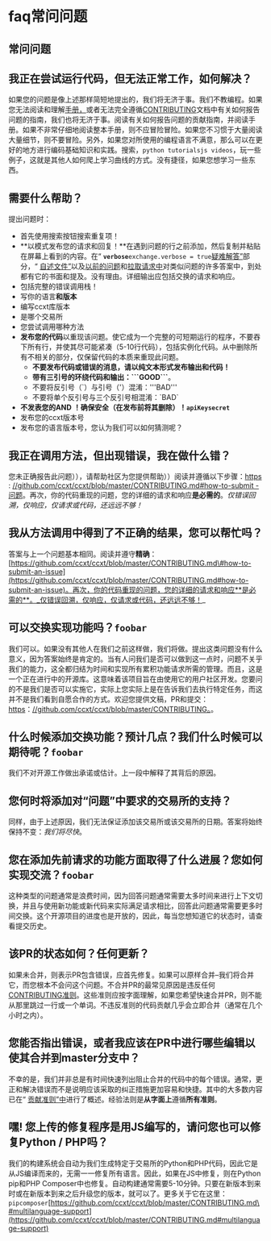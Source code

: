 # faq常问问题

## 常问问题

## 我正在尝试运行代码，但无法正常工作，如何解决？ <a id="im-trying-to-run-the-code-but-its-not-working-how-do-i-fix-it"></a>

如果您的问题是像上述那样简短地提出的，我们将无济于事。我们不教编程。如果您无法阅读和理解[手册，](https://github.com/ccxt/ccxt/wiki)或者无法完全遵循[CONTRIBUTING](https://github.com/ccxt/ccxt/blob/master/CONTRIBUTING.md)文档中有关如何报告问题的指南，我们也将无济于事。阅读有关如何报告问题的贡献指南，并阅读手册。如果不非常仔细地阅读整本手册，则不应冒险冒险。如果您不习惯于大量阅读大量细节，则不要冒险。另外，如果您对所使用的编程语言不满意，那么可以在更好的地方进行编码基础知识和实践。搜索，`python tutorialsjs videos`，玩一些例子，这就是其他人如何爬上学习曲线的方式。没有捷径，如果您想学习一些东西。

## 需要什么帮助？ <a id="what-is-required-to-get-help"></a>

提出问题时：

* 首先使用搜索按钮搜索重复项！
* **以模式发布您的请求和回复！**在遇到问题的行之前添加，然后复制并粘贴在屏幕上看到的内容。在“ **`verbose`**`exchange.verbose = true`[疑难解答”](https://github.com/ccxt/ccxt/wiki/Manual#troubleshooting)部分，“ [自述文件”](https://github.com/ccxt/ccxt/blob/master/README.md)以及[以前的问题](https://github.com/ccxt/ccxt/issues)和[拉取请求中](https://github.com/ccxt/ccxt/pulls)对类似问题的许多答案中，到处都有它的书面和提及。没有理由。详细输出应包括交换的请求和响应。
* 包括完整的错误调用栈！
* 写你的语言**和版本**
* 编写ccxt库版本
* 是哪个交易所
* 您尝试调用哪种方法
* **发布您的代码**以重现该问题。使它成为一个完整的可短期运行的程序，不要吞下所有行，并使其尽可能紧凑（5-10行代码），包括实例化代码。从中删除所有不相关的部分，仅保留代码的本质来重现此问题。
  * **不要发布代码或错误的消息，请以纯文本形式发布输出和代码！**
  * **带有三引号的环绕代码和输出：\`\`\`GOOD\`\`\`**。
  * 不要将反引号（\`）与引号（\'）混淆：'''BAD'''
  * 不要将单个反引号与三个反引号相混淆：\`BAD\`
* **不发表您的AND** **！**确保安全（在发布前将其删除）！**`apiKeysecret`**
* 发布您的ccxt版本号
* 发布您的语言版本号，您认为我们可以如何猜测呢？

## 我正在调用方法，但出现错误，我在做什么错？ <a id="i-am-calling-a-method-and-i-get-an-error-what-am-i-doing-wrong"></a>

您未正确报告此问题）），请帮助社区为您提供帮助））阅读并遵循以下步骤：[https](https://github.com/ccxt/ccxt/blob/master/CONTRIBUTING.md#how-to-submit-an-issue) : [//github.com/ccxt/ccxt/blob/master/CONTRIBUTING.md\#how-to-submit -问题](https://github.com/ccxt/ccxt/blob/master/CONTRIBUTING.md#how-to-submit-an-issue)。再次，你的代码重现的问题，您的详细的请求和响应**是必需的**。_仅错误回溯，仅响应，仅请求或代码，还远远不够！_

## 我从方法调用中得到了不正确的结果，您可以帮忙吗？ <a id="i-got-an-incorrect-result-from-a-method-call-can-you-help"></a>

答案与上一个问题基本相同。阅读并遵守**精确**：[https://github.com/ccxt/ccxt/blob/master/CONTRIBUTING.md\#how-to-submit-an-issue](https://github.com/ccxt/ccxt/blob/master/CONTRIBUTING.md#how-to-submit-an-issue)。再次，你的代码重现的问题，您的详细的请求和响应**是必需的**。_仅错误回溯，仅响应，仅请求或代码，还远远不够！_

## 可以交换实现功能吗？`foobar` <a id="can-you-implement-feature-foo-in-exchange-bar"></a>

我们可以。如果没有其他人在我们之前这样做，我们将做。提出这类问题没有什么意义，因为答案始终是肯定的。当有人问我们是否可以做到这一点时，问题不关乎我们的能力，这全都归结为时间和实现所有累积功能请求所需的管理。而且，这是一个正在进行中的开源库。这意味着该项目旨在由使用它的用户社区开发。您要问的不是我们是否可以实施它，实际上您实际上是在告诉我们去执行特定任务，而这并不是我们看到自愿合作的方式。欢迎您提供文稿，PR和提交：[https](https://github.com/ccxt/ccxt/blob/master/CONTRIBUTING.md#how-to-contribute-code)：[//github.com/ccxt/ccxt/blob/master/CONTRIBUTING。](https://github.com/ccxt/ccxt/blob/master/CONTRIBUTING.md#how-to-contribute-code)。

## 什么时候添加交换功能？预计几点？我们什么时候可以期待呢？`foobar` <a id="when-will-you-add-feature-foo-for-exchange-bar-whats-the-estimated-time-when-should-we-expect-this"></a>

我们不对开源工作做出承诺或估计。上一段中解释了其背后的原因。

## 您何时将添加对“问题”中要求的交易所的支持？ <a id="when-will-you-add-the-support-for-an-exchange-requested-in-the-issues"></a>

同样，由于上述原因，我们无法保证添加该交易所或该交易所的日期。答案将始终保持不变：_我们将尽快_。

## 您在添加先前请求的功能方面取得了什么进展？您如何实现交流？`foobar` <a id="whats-your-progress-on-adding-the-feature-foo-that-was-requested-earlier-how-do-you-do-implementing-exchange-bar"></a>

这种类型的问题通常是浪费时间，因为回答问题通常需要太多时间来进行上下文切换，并且与使用新功能或新代码来实际满足请求相比，回答此问题通常需要更多时间交换。这个开源项目的进度也是开放的，因此，每当您想知道它的状态时，请查看提交历史。

## 该PR的状态如何？任何更新？ <a id="what-is-the-status-of-this-pr-any-update"></a>

如果未合并，则表示PR包含错误，应首先修复。如果可以原样合并–我们将合并它，而您根本不会问这个问题。不合并PR的最常见原因是违反任何[CONTRIBUTING准则](https://github.com/ccxt/ccxt/blob/master/CONTRIBUTING.md#derived-exchange-classes)。这些准则应按字面理解，如果您希望快速合并PR，则不能从那里跳过一行或一个单词。不违反准则的代码贡献几乎会立即合并（通常在几个小时之内）。

## 您能否指出错误，或者我应该在PR中进行哪些编辑以使其合并到master分支中？ <a id="can-you-point-out-the-errors-or-what-should-i-edit-in-my-pr-to-get-it-merged-into-master-branch"></a>

不幸的是，我们并非总是有时间快速列出阻止合并的代码中的每个错误。通常，更正和解决错误而不是说明应该采取的纠正措施更加容易和快捷。其中的大多数内容已在“ [贡献准则”中](https://github.com/ccxt/ccxt/blob/master/CONTRIBUTING.md#derived-exchange-classes)进行了概述。经验法则是**从字面上**遵循**所有准则**。

## 嘿! 您上传的修复程序是用JS编写的，请问您也可以修复Python / PHP吗？ <a id="hey-the-fix-youve-uploaded-is-in-js-would-you-fix-python-php-as-well-please"></a>

我们的构建系统会自动为我们生成特定于交易所的Python和PHP代码，因此它是从JS编译而来的，无需一一修复所有语言。因此，如果在JS中修复，则在Python pip和PHP Composer中也修复。自动构建通常需要5-10分钟。只要在新版本到来时或在新版本到来之后升级您的版本，就可以了。更多关于它在这里：`pipcomposer`[https://github.com/ccxt/ccxt/blob/master/CONTRIBUTING.md\#multilanguage-support](https://github.com/ccxt/ccxt/blob/master/CONTRIBUTING.md#multilanguage-support)

